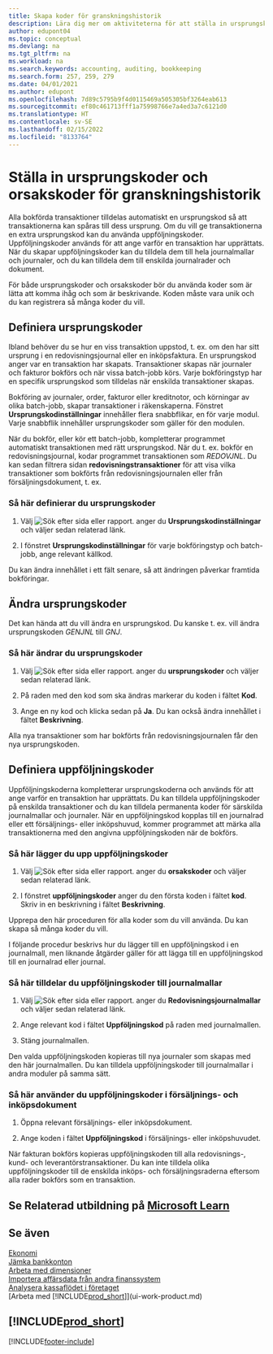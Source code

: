 ```yaml
---
title: Skapa koder för granskningshistorik
description: Lära dig mer om aktiviteterna för att ställa in ursprungskoder och orsakskoder som du kan använda för att spåra granskningshistorik.
author: edupont04
ms.topic: conceptual
ms.devlang: na
ms.tgt_pltfrm: na
ms.workload: na
ms.search.keywords: accounting, auditing, bookkeeping
ms.search.form: 257, 259, 279
ms.date: 04/01/2021
ms.author: edupont
ms.openlocfilehash: 7d89c5795b9f4d0115469a505305bf3264eab613
ms.sourcegitcommit: ef80c461713fff1a75998766e7a4ed3a7c6121d0
ms.translationtype: HT
ms.contentlocale: sv-SE
ms.lasthandoff: 02/15/2022
ms.locfileid: "8133764"
---
```

# <a name="setting-up-source-codes-and-reason-codes-for-audit-trails"></a>Ställa in ursprungskoder och orsakskoder för granskningshistorik

Alla bokförda transaktioner tilldelas automatiskt en ursprungskod så att transaktionerna kan spåras till dess ursprung. Om du vill ge transaktionerna en extra ursprungskod kan du använda uppföljningskoder. Uppföljningskoder används för att ange varför en transaktion har upprättats. När du skapar uppföljningskoder kan du tilldela dem till hela journalmallar och journaler, och du kan tilldela dem till enskilda journalrader och dokument.  

För både ursprungskoder och orsakskoder bör du använda koder som är lätta att komma ihåg och som är beskrivande. Koden måste vara unik och du kan registrera så många koder du vill.

## <a name="define-source-codes"></a>Definiera ursprungskoder

Ibland behöver du se hur en viss transaktion uppstod, t. ex. om den har sitt ursprung i en redovisningsjournal eller en inköpsfaktura. En ursprungskod anger var en transaktion har skapats. Transaktioner skapas när journaler och fakturor bokförs och när vissa batch-jobb körs. Varje bokföringstyp har en specifik ursprungskod som tilldelas när enskilda transaktioner skapas.  

Bokföring av journaler, order, fakturor eller kreditnotor, och körningar av olika batch-jobb, skapar transaktioner i räkenskaperna. Fönstret **Ursprungskodinställningar** innehåller flera snabbflikar, en för varje modul. Varje snabbflik innehåller ursprungskoder som gäller för den modulen.

När du bokför, eller kör ett batch-jobb, kompletterar programmet automatiskt transaktionen med rätt ursprungskod. När du t. ex. bokför en redovisningsjournal, kodar programmet transaktionen som *REDOVJNL*. Du kan sedan filtrera sidan **redovisningstransaktioner** för att visa vilka transaktioner som bokförts från redovisningsjournalen eller från försäljningsdokument, t. ex.

### <a name="to-define-source-codes"></a>Så här definierar du ursprungskoder

1. Välj ![Sök efter sida eller rapport.](media/ui-search/search_small.png "Ikonen Sök efter sida eller rapport") anger du **Ursprungskodinställningar** och väljer sedan relaterad länk.  

2. I fönstret **Ursprungskodinställningar** för varje bokföringstyp och batch-jobb, ange relevant källkod.  

Du kan ändra innehållet i ett fält senare, så att ändringen påverkar framtida bokföringar.

## <a name="change-source-codes"></a>Ändra ursprungskoder

Det kan hända att du vill ändra en ursprungskod. Du kanske t. ex. vill ändra ursprungskoden *GENJNL* till *GNJ*.

### <a name="to-change-source-codes"></a>Så här ändrar du ursprungskoder

1. Välj ![Sök efter sida eller rapport.](media/ui-search/search_small.png "Ikonen Sök efter sida eller rapport") anger du **ursprungskoder** och väljer sedan relaterad länk.

2. På raden med den kod som ska ändras markerar du koden i fältet **Kod**.

3. Ange en ny kod och klicka sedan på **Ja**. Du kan också ändra innehållet i fältet **Beskrivning**.

Alla nya transaktioner som har bokförts från redovisningsjournalen får den nya ursprungskoden.

## <a name="define-reason-codes"></a>Definiera uppföljningskoder

Uppföljningskoderna kompletterar ursprungskoderna och används för att ange varför en transaktion har upprättats. Du kan tilldela uppföljningskoder på enskilda transaktioner och du kan tilldela permanenta koder för särskilda journalmallar och journaler. När en uppföljningskod kopplas till en journalrad eller ett försäljnings- eller inköpshuvud, kommer programmet att märka alla transaktionerna med den angivna uppföljningskoden när de bokförs.  

### <a name="to-set-up-reason-codes"></a>Så här lägger du upp uppföljningskoder

1. Välj ![Sök efter sida eller rapport.](media/ui-search/search_small.png "Ikonen Sök efter sida eller rapport")  anger du **orsakskoder** och väljer sedan relaterad länk.

2. I fönstret **uppföljningskoder** anger du den första koden i fältet **kod**. Skriv in en beskrivning i fältet **Beskrivning**.

Upprepa den här proceduren för alla koder som du vill använda. Du kan skapa så många koder du vill.

I följande procedur beskrivs hur du lägger till en uppföljningskod i en journalmall, men liknande åtgärder gäller för att lägga till en uppföljningskod till en journalrad eller journal.  

### <a name="to-assign-reason-codes-to-journal-templates"></a>Så här tilldelar du uppföljningskoder till journalmallar

1. Välj ![Sök efter sida eller rapport.](media/ui-search/search_small.png "Ikonen Sök efter sida eller rapport")  anger du **Redovisningsjournalmallar** och väljer sedan relaterad länk.

2. Ange relevant kod i fältet **Uppföljningskod** på raden med journalmallen.

3. Stäng journalmallen.

Den valda uppföljningskoden kopieras till nya journaler som skapas med den här journalmallen. Du kan tilldela uppföljningskoder till journalmallar i andra moduler på samma sätt.

### <a name="to-use-reason-codes-on-sales-and-purchase-documents"></a>Så här använder du uppföljningskoder i försäljnings- och inköpsdokument

1. Öppna relevant försäljnings- eller inköpsdokument.

2. Ange koden i fältet **Uppföljningskod** i försäljnings- eller inköpshuvudet.

När fakturan bokförs kopieras uppföljningskoden till alla redovisnings-, kund- och leverantörstransaktioner. Du kan inte tilldela olika uppföljningskoder till de enskilda inköps- och försäljningsraderna eftersom alla rader bokförs som en transaktion.

## <a name="see-related-training-at-microsoft-learn"></a>Se Relaterad utbildning på [Microsoft Learn](/learn/paths/set-up-financial-management-dynamics-365-business-central/)

## <a name="see-also"></a>Se även

[Ekonomi](finance.md)  
[Jämka bankkonton](bank-manage-bank-accounts.md)  
[Arbeta med dimensioner](finance-dimensions.md)  
[Importera affärsdata från andra finanssystem](across-import-data-configuration-packages.md)  
[Analysera kassaflödet i företaget](finance-analyze-cash-flow.md)  
[Arbeta med [!INCLUDE[prod_short](includes/prod_short.md)]](ui-work-product.md)  

## [!INCLUDE[prod_short](includes/free_trial_md.md)]  


[!INCLUDE[footer-include](includes/footer-banner.md)]